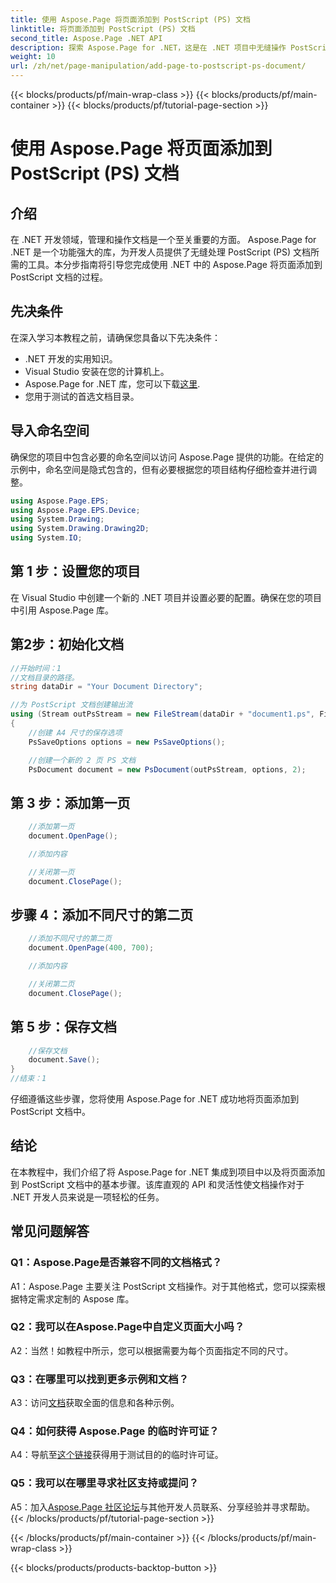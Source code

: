 ```yaml
---
title: 使用 Aspose.Page 将页面添加到 PostScript (PS) 文档
linktitle: 将页面添加到 PostScript (PS) 文档
second_title: Aspose.Page .NET API
description: 探索 Aspose.Page for .NET，这是在 .NET 项目中无缝操作 PostScript 文档的终极解决方案。
weight: 10
url: /zh/net/page-manipulation/add-page-to-postscript-ps-document/
---
```


{{< blocks/products/pf/main-wrap-class >}}
{{< blocks/products/pf/main-container >}}
{{< blocks/products/pf/tutorial-page-section >}}

# 使用 Aspose.Page 将页面添加到 PostScript (PS) 文档

## 介绍

在 .NET 开发领域，管理和操作文档是一个至关重要的方面。 Aspose.Page for .NET 是一个功能强大的库，为开发人员提供了无缝处理 PostScript (PS) 文档所需的工具。本分步指南将引导您完成使用 .NET 中的 Aspose.Page 将页面添加到 PostScript 文档的过程。

## 先决条件

在深入学习本教程之前，请确保您具备以下先决条件：

- .NET 开发的实用知识。
- Visual Studio 安装在您的计算机上。
-  Aspose.Page for .NET 库，您可以下载[这里](https://releases.aspose.com/page/net/).
- 您用于测试的首选文档目录。

## 导入命名空间

确保您的项目中包含必要的命名空间以访问 Aspose.Page 提供的功能。在给定的示例中，命名空间是隐式包含的，但有必要根据您的项目结构仔细检查并进行调整。

```csharp
using Aspose.Page.EPS;
using Aspose.Page.EPS.Device;
using System.Drawing;
using System.Drawing.Drawing2D;
using System.IO;
```

## 第 1 步：设置您的项目

在 Visual Studio 中创建一个新的 .NET 项目并设置必要的配置。确保在您的项目中引用 Aspose.Page 库。

## 第2步：初始化文档

```csharp
//开始时间：1
//文档目录的路径。
string dataDir = "Your Document Directory";

//为 PostScript 文档创建输出流
using (Stream outPsStream = new FileStream(dataDir + "document1.ps", FileMode.Create))
{
    //创建 A4 尺寸的保存选项
    PsSaveOptions options = new PsSaveOptions();

    //创建一个新的 2 页 PS 文档
    PsDocument document = new PsDocument(outPsStream, options, 2);
```

## 第 3 步：添加第一页

```csharp
    //添加第一页
    document.OpenPage();

    //添加内容

    //关闭第一页
    document.ClosePage();
```

## 步骤 4：添加不同尺寸的第二页

```csharp
    //添加不同尺寸的第二页
    document.OpenPage(400, 700);

    //添加内容

    //关闭第二页
    document.ClosePage();
```

## 第 5 步：保存文档

```csharp
    //保存文档
    document.Save();
}
//结束：1
```

仔细遵循这些步骤，您将使用 Aspose.Page for .NET 成功地将页面添加到 PostScript 文档中。

## 结论

在本教程中，我们介绍了将 Aspose.Page for .NET 集成到项目中以及将页面添加到 PostScript 文档中的基本步骤。该库直观的 API 和灵活性使文档操作对于 .NET 开发人员来说是一项轻松的任务。

## 常见问题解答

### Q1：Aspose.Page是否兼容不同的文档格式？

A1：Aspose.Page 主要关注 PostScript 文档操作。对于其他格式，您可以探索根据特定需求定制的 Aspose 库。

### Q2：我可以在Aspose.Page中自定义页面大小吗？

A2：当然！如教程中所示，您可以根据需要为每个页面指定不同的尺寸。

### Q3：在哪里可以找到更多示例和文档？

 A3：访问[文档](https://reference.aspose.com/page/net/)获取全面的信息和各种示例。

### Q4：如何获得 Aspose.Page 的临时许可证？

 A4：导航至[这个链接](https://purchase.aspose.com/temporary-license/)获得用于测试目的的临时许可证。

### Q5：我可以在哪里寻求社区支持或提问？

 A5：加入[Aspose.Page 社区论坛](https://forum.aspose.com/c/page/39)与其他开发人员联系、分享经验并寻求帮助。
{{< /blocks/products/pf/tutorial-page-section >}}

{{< /blocks/products/pf/main-container >}}
{{< /blocks/products/pf/main-wrap-class >}}

{{< blocks/products/products-backtop-button >}}
